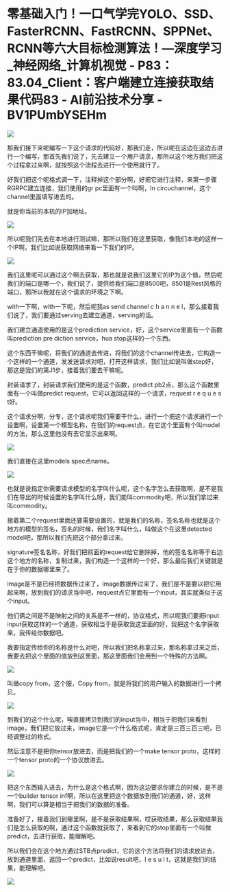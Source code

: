 # 零基础入门！一口气学完YOLO、SSD、FasterRCNN、FastRCNN、SPPNet、RCNN等六大目标检测算法！—深度学习_神经网络_计算机视觉 - P83：83.04_Client：客户端建立连接获取结果代码83 - AI前沿技术分享 - BV1PUmbYSEHm

![](img/2d3083dfb65aab22875a2ba547f5a986_0.png)

那我们接下来呢编写一下这个请求的代码好，那我们走，所以呢在这边在这边去进行一个编写，那首先我们说了，先去建立一个用户请求，那所以这个地方我们把这个过程拿过来啊，就按照这个流程去进行一个使用就行了。

好我们把这个呢格式调一下，注释掉这个部分啊，好把它进行注释，来第一步骤RGRPC建立连接，我们使用的gr pc里面有一个叫啊，In circuchannel，这个channel里面填写进去的。

就是你当前的本机的IP加地址。

![](img/2d3083dfb65aab22875a2ba547f5a986_2.png)

所以呢我们先去在本地进行测试嘛，那所以我们在这里获取，像我们本地的这样一个IP啊，我们比如说获取网络来看一下我们的IP。



![](img/2d3083dfb65aab22875a2ba547f5a986_4.png)

我们这里呢可以通过这个啊去获取，那也就是说我们这里它的IP为这个值，然后呢我们的端口是哪一个，我们说了，提供给我们端口是8500吧，8501是Rest风格的端口，那所以我就在这个请求的环境之下啊。

with一下啊，with一下呢，然后呢我as send channel c h a n n e l，那么接着我们说了，我们要通过serving去建立通道，serving的话。

我们建立通道使用的是这个prediction service，好，这个service里面有一个函数叫prediction pre diction service，hua stop这样的一个东西。

这个东西干嘛呢，将我们的通道去传进，将我们的这个channel传进去，它构造一个这样的一个通道，发发送请求对吧，打开这样请求，我们比如说叫做step好，那这是我们的第J1步，接着我们要去干嘛呢。

封装请求了，封装请求我们使用的是这个函数，predict pb2点，那么这个函数里面有一个叫做predict request，它可以返回这样的一个请求，request r e q u e s t好。

这个请求分啊，分专，这个请求呢我们需要干什么，进行一个把这个请求进行一个设置啊，设置第一个模型名称，在我们的request点，在它这个里面有个叫model的方法，那么这里他没有去它显示出来啊。



![](img/2d3083dfb65aab22875a2ba547f5a986_6.png)

我们直接在这里models spec点name。

![](img/2d3083dfb65aab22875a2ba547f5a986_8.png)

也就是说指定你需要请求模型的名字叫什么呢，这个名字怎么去获取啊，是不是我们在导出的时候设置的名字叫什么呀，我们能叫commodity吧，所以我们拿过来叫commodity。

接着第二个request里面还要需要设置的，就是我们的名称，签名名称也就是这个地方的模型的签名，签名的时候，我们名字叫什么，叫做这个在这里detected model吧，那所以我们先把这个部分拿过来。

signature签名名称，好我们把前面的request给它删除掉，他的签名名称等于右边这个地方的名称，复制过来，我们构造一个这样的一个好，那么最后我们关键就是在于你的数据哪里来了。

image是不是已经把数据传过来了，image数据传过来了，我们是不是要以把它用起来啊，放到我们的请求当中吧，request点它里面有一个input，其实就类似于这个input。

他们俩之间是不是映射之间的关系是不一样的，协议格式，所以呢我们要把input input获取这样的一个通道，获取相当于是获取我这里面的好，我把这个名字获取来，我传给你数据吧。

我要指定传给你的名称是什么对吧，所以我们把名称拿过来，那名称拿过来之后，我要去把这个里面的值放到这里面，那这里面我们会用到一个特殊的方法啊。



![](img/2d3083dfb65aab22875a2ba547f5a986_10.png)

叫做copy from，这个服，Copy from，就是将我们的用户输入的数据进行一个拷贝。

![](img/2d3083dfb65aab22875a2ba547f5a986_12.png)

到我们的这个什么呢，唉直接拷贝到我们的input当中，相当于把我们来看到image，我们把它放过来，image它是一个什么格式呢，肯定是三百三百三吧，已经调整过的格式。

然后注意不是把你tensor放进去，而是把我们的一个make tensor proto，这样的一个tensor proto的一个协议放进去。



![](img/2d3083dfb65aab22875a2ba547f5a986_14.png)

把这个东西输入进去，为什么是这个格式啊，因为这边要求你建立的时候，是不是一个builder tensor inf啊，所以在这里把这个数据放到我们的通道，好，这样啊，我们可以算是相当于把我们的数据的准备。

准备好了，接着我们到哪里啊，是不是获取结果啊，哎获取结果，那么获取结果我们是怎么获取的啊，通过这个函数就获取了，来看到它的stop里面有一个叫做predict，去进行获取，能理解吧。

所以我们会在这个地方通过STB点predict，它的这个方法将我们的请求放进去，放到通道里面，返回一个predict，比如说result吧，I e s u l t，这就是我们的结果，能理解吧。



![](img/2d3083dfb65aab22875a2ba547f5a986_16.png)